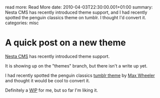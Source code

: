 read more: Read More
date: 2010-04-03T22:30:00.001+01:00
summary: Nesta CMS has recently introduced theme support, and I had recently spotted the penguin classics theme on tumblr. I thought I'd convert it.
categories: misc

# A quick post on a new theme

[Nesta CMS](http://effectif.com/nesta) has recently introduced theme support.

It is showing up on the "themes" branch, but there isn't a write up yet.

I had recently spotted the penguin classics [tumblr theme](http://penguinclassics.tumblr.com) by
[Max Wheeler](http://makenosound.com) and thought it would be cool to convert it.

Definitely a [WIP](http://github.com/sshingler/nesta-theme-penguinclassics) for me, but so far I'm liking it.
